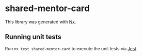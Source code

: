 # shared-mentor-card

This library was generated with [Nx](https://nx.dev).

## Running unit tests

Run `nx test shared-mentor-card` to execute the unit tests via [Jest](https://jestjs.io).
